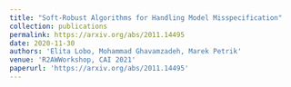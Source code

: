 ```yaml
---
title: "Soft-Robust Algorithms for Handling Model Misspecification"
collection: publications
permalink: https://arxiv.org/abs/2011.14495
date: 2020-11-30
authors: 'Elita Lobo, Mohammad Ghavamzadeh, Marek Petrik'
venue: 'R2AWWorkshop, CAI 2021'
paperurl: 'https://arxiv.org/abs/2011.14495'
---
```


